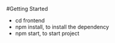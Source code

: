 #Getting Started
  - cd frontend 
  - npm install, to install the dependency
  - npm start, to start project